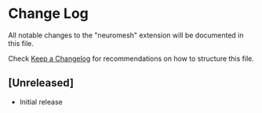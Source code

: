 # Change Log

All notable changes to the "neuromesh" extension will be documented in this file.

Check [Keep a Changelog](http://keepachangelog.com/) for recommendations on how to structure this file.

## [Unreleased]

- Initial release
